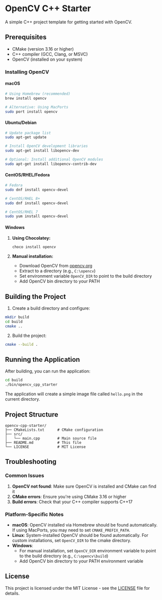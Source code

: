 # OpenCV C++ Starter

A simple C++ project template for getting started with OpenCV.

## Prerequisites

- CMake (version 3.16 or higher)
- C++ compiler (GCC, Clang, or MSVC)
- OpenCV (installed on your system)

### Installing OpenCV

#### macOS
```bash
# Using Homebrew (recommended)
brew install opencv

# Alternative: Using MacPorts
sudo port install opencv
```

#### Ubuntu/Debian
```bash
# Update package list
sudo apt-get update

# Install OpenCV development libraries
sudo apt-get install libopencv-dev

# Optional: Install additional OpenCV modules
sudo apt-get install libopencv-contrib-dev
```

#### CentOS/RHEL/Fedora
```bash
# Fedora
sudo dnf install opencv-devel

# CentOS/RHEL 8+
sudo dnf install opencv-devel

# CentOS/RHEL 7
sudo yum install opencv-devel
```

#### Windows
1. **Using Chocolatey:**
   ```bash
   choco install opencv
   ```

2. **Manual installation:**
   - Download OpenCV from [opencv.org](https://opencv.org/releases/)
   - Extract to a directory (e.g., `C:\opencv`)
   - Set environment variable `OpenCV_DIR` to point to the build directory
   - Add OpenCV bin directory to your PATH

## Building the Project

1. Create a build directory and configure:
```bash
mkdir build
cd build
cmake ..
```

2. Build the project:
```bash
cmake --build .
```

## Running the Application

After building, you can run the application:

```bash
cd build
./bin/opencv_cpp_starter
```

The application will create a simple image file called `hello.png` in the current directory.

## Project Structure

```
opencv-cpp-starter/
├── CMakeLists.txt      # CMake configuration
├── src/
│   └── main.cpp        # Main source file
├── README.md           # This file
└── LICENSE             # MIT License
```

## Troubleshooting

### Common Issues

1. **OpenCV not found**: Make sure OpenCV is installed and CMake can find it
2. **CMake errors**: Ensure you're using CMake 3.16 or higher
3. **Build errors**: Check that your C++ compiler supports C++17

### Platform-Specific Notes

- **macOS**: OpenCV installed via Homebrew should be found automatically. If using MacPorts, you may need to set `CMAKE_PREFIX_PATH`.
- **Linux**: System-installed OpenCV should be found automatically. For custom installations, set `OpenCV_DIR` to the cmake directory.
- **Windows**:
  - For manual installation, set `OpenCV_DIR` environment variable to point to the build directory (e.g., `C:\opencv\build`)
  - Add OpenCV bin directory to your PATH environment variable

## License

This project is licensed under the MIT License - see the [LICENSE](LICENSE) file for details.

